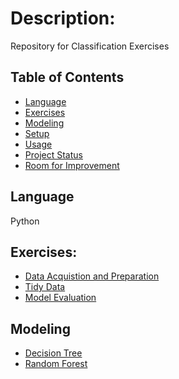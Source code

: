 # Description:
Repository for Classification Exercises

## Table of Contents
* [Language](#technologies-used)
* [Exercises](#exercises)
* [Modeling](#modeling)
* [Setup](#setup)
* [Usage](#usage)
* [Project Status](#project-status)
* [Room for Improvement](#room-for-improvement)

## Language 
Python

## Exercises:
- [Data Acquistion and Preparation](https://github.com/LinhQuach13/classification-exercises/blob/master/classification_exercises.ipynb)
- [Tidy Data](https://github.com/LinhQuach13/classification-exercises/blob/master/tidy_data.ipynb)
- [Model Evaluation](https://github.com/LinhQuach13/classification-exercises/blob/master/model_evaluation.ipynb)

## Modeling
- [Decision Tree](https://github.com/LinhQuach13/classification-exercises/blob/master/model.ipynb)
- [Random Forest](https://github.com/LinhQuach13/classification-exercises/blob/master/model.ipynb)
